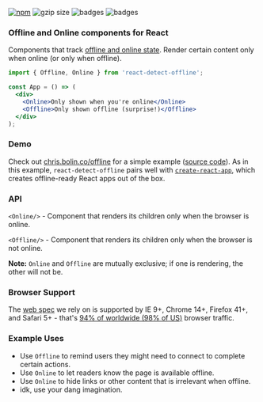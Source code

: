 [![npm](https://img.shields.io/npm/v/react-detect-offline.svg)](https://www.npmjs.com/package/react-detect-offline)
![gzip size](http://img.badgesize.io/https://unpkg.com/react-detect-offline?compression=gzip&label=gzip%20size)
![badges](https://img.shields.io/badge/license-MIT-lightgrey.svg)
![badges](https://img.shields.io/badge/badges-4-lightgrey.svg)

### Offline and Online components for React

Components that track [offline and online state](https://developer.mozilla.org/en-US/docs/Online_and_offline_events). Render certain content only when online (or only when offline).

```jsx
import { Offline, Online } from 'react-detect-offline';

const App = () => (
  <div>
    <Online>Only shown when you're online</Online>
    <Offline>Only shown offline (surprise!)</Offline>
  </div>
);
```

### Demo

Check out [chris.bolin.co/offline](https://chris.bolin.co/offline) for a simple example ([source code](https://github.com/chrisbolin/offline/blob/master/src/App.js)). As in this example, `react-detect-offline` pairs well with [`create-react-app`](https://github.com/facebookincubator/create-react-app), which creates offline-ready React apps out of the box.

### API

`<Online/>` - Component that renders its children only when  the browser is online.

`<Offline/>` - Component that renders its children only when the browser is not online.

**Note:** `Online` and `Offline` are mutually exclusive; if one is rendering, the other will not be.

### Browser Support

The [web spec](https://developer.mozilla.org/en-US/docs/Online_and_offline_events) we rely on is supported by IE 9+, Chrome 14+, Firefox 41+, and Safari 5+ - that's [94% of worldwide (98% of US)](http://caniuse.com/#feat=online-status) browser traffic.

### Example Uses

- Use `Offline` to remind users they might need to connect to complete certain actions.
- Use `Online` to let readers know the page is available offline.
- Use `Online` to hide links or other content that is irrelevant when offline.
- idk, use your dang imagination.
